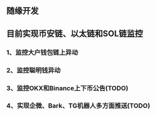 ## 随缘开发
## 目前实现币安链、以太链和SOL链监控
### 1、监控大户钱包链上异动
### 2、监控聪明钱异动
### 3、监控OKX和Binance上下币公告(TODO)
### 4、实现企微、Bark、TG机器人多方面推送(TODO)